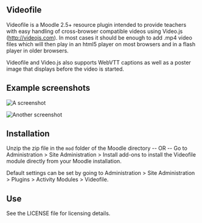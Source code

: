 Videofile
---------
Videofile is a Moodle 2.5+ resource plugin intended to provide teachers
with easy handling of cross-browser compatible videos using Video.js
(http://videojs.com). In most cases it should be enough to add .mp4 video
files which will then play in an html5 player on most browsers and in a
flash player in older browsers.

Videofile and Video.js also supports WebVTT captions as well as a poster
image that displays before the video is started.

Example screenshots
-------------------
![A screenshot](https://github.com/lemonad/moodle-videofile/raw/master/pix/screenshot-1.png)

![Another screenshot](https://github.com/lemonad/moodle-videofile/raw/master/pix/screenshot-2.png)

Installation
------------
Unzip the zip file in the `mod` folder of the Moodle directory
-- OR --
Go to Administration > Site Administration > Install add-ons to install
the Videofile module directly from your Moodle installation.

Default settings can be set by going to Administration > Site
Administration > Plugins > Activity Modules > Videofile.

Use
---
See the LICENSE file for licensing details.
